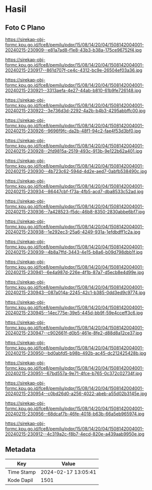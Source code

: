 # Hasil

## Foto C Plano

https://sirekap-obj-formc.kpu.go.id/fce8/pemilu/pdpr/15/08/14/20/04/1508142004001-20240215-230909--e81a7ad8-f1e8-43b3-b38a-175ce96752f4.jpg

https://sirekap-obj-formc.kpu.go.id/fce8/pemilu/pdpr/15/08/14/20/04/1508142004001-20240215-230917--861d707f-ce4c-4312-bc9e-26504ef03a36.jpg

https://sirekap-obj-formc.kpu.go.id/fce8/pemilu/pdpr/15/08/14/20/04/1508142004001-20240215-230921--3313aefa-4e27-44ab-b810-61b9fe726148.jpg

https://sirekap-obj-formc.kpu.go.id/fce8/pemilu/pdpr/15/08/14/20/04/1508142004001-20240215-230922--3e736d3d-2292-4a2b-b4b3-4295abbffc00.jpg

https://sirekap-obj-formc.kpu.go.id/fce8/pemilu/pdpr/15/08/14/20/04/1508142004001-20240215-230926--9696f9fc-da2b-48f1-94c2-fae4f53d3bf0.jpg

https://sirekap-obj-formc.kpu.go.id/fce8/pemilu/pdpr/15/08/14/20/04/1508142004001-20240215-230928--2fd9815a-2519-493c-913b-9e122b62a401.jpg

https://sirekap-obj-formc.kpu.go.id/fce8/pemilu/pdpr/15/08/14/20/04/1508142004001-20240215-230930--4b723c62-594d-4d2e-aed7-0abfb538490c.jpg

https://sirekap-obj-formc.kpu.go.id/fce8/pemilu/pdpr/15/08/14/20/04/1508142004001-20240215-230934--86447cbf-f73a-4fb5-acd7-dba8533c52ad.jpg

https://sirekap-obj-formc.kpu.go.id/fce8/pemilu/pdpr/15/08/14/20/04/1508142004001-20240215-230936--7a428523-f5dc-46b8-8350-2830abbe6bf7.jpg

https://sirekap-obj-formc.kpu.go.id/fce8/pemilu/pdpr/15/08/14/20/04/1508142004001-20240215-230938--1e292ec3-25a6-4249-931a-1efdbdff1c2a.jpg

https://sirekap-obj-formc.kpu.go.id/fce8/pemilu/pdpr/15/08/14/20/04/1508142004001-20240215-230939--4b8a7ffd-3443-4e15-b8a6-b09d798dbb1f.jpg

https://sirekap-obj-formc.kpu.go.id/fce8/pemilu/pdpr/15/08/14/20/04/1508142004001-20240215-230941--6e4a987d-226e-4f1b-87a7-d5ecb8e4d99e.jpg

https://sirekap-obj-formc.kpu.go.id/fce8/pemilu/pdpr/15/08/14/20/04/1508142004001-20240215-230943--087a014a-2245-42c1-b385-0dd3ed9c9774.jpg

https://sirekap-obj-formc.kpu.go.id/fce8/pemilu/pdpr/15/08/14/20/04/1508142004001-20240215-230945--14ec775e-39e5-445d-bb9f-59e4cceff3c6.jpg

https://sirekap-obj-formc.kpu.go.id/fce8/pemilu/pdpr/15/08/14/20/04/1508142004001-20240215-230947--c902661f-d0b5-461e-8fe2-d88d8a12ce37.jpg

https://sirekap-obj-formc.kpu.go.id/fce8/pemilu/pdpr/15/08/14/20/04/1508142004001-20240215-230950--bd0abfd5-b98b-492b-ac45-dc212425428b.jpg

https://sirekap-obj-formc.kpu.go.id/fce8/pemilu/pdpr/15/08/14/20/04/1508142004001-20240215-230951--67bd557a-9e71-4fce-b765-0c372c02734f.jpg

https://sirekap-obj-formc.kpu.go.id/fce8/pemilu/pdpr/15/08/14/20/04/1508142004001-20240215-230954--c0bd26d0-a256-4022-abeb-a55d02b3145e.jpg

https://sirekap-obj-formc.kpu.go.id/fce8/pemilu/pdpr/15/08/14/20/04/1508142004001-20240215-230956--68dcaf7b-46fe-4018-b63b-66a5eb965974.jpg

https://sirekap-obj-formc.kpu.go.id/fce8/pemilu/pdpr/15/08/14/20/04/1508142004001-20240215-230912--4c319a2c-f8b7-4ecd-820e-a439aab9950e.jpg


## Metadata

| Key        | Value               |
| ---------- | ------------------- |
| Time Stamp | 2024-02-17 13:05:41 |
| Kode Dapil | 1501                |



